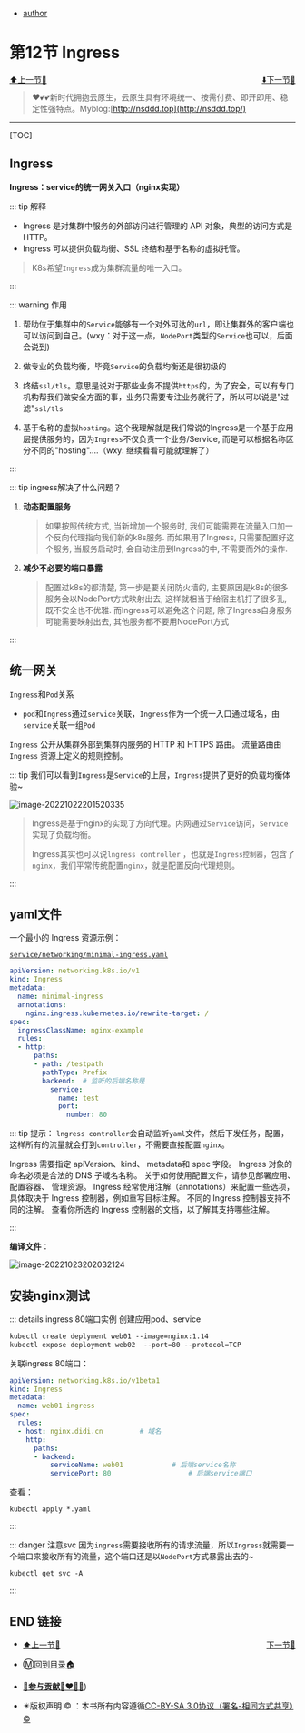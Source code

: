 + [author](http://nsddd.top)

# 第12节 Ingress

<div><a href = '11.md' style='float:left'>⬆️上一节🔗  </a><a href = '13.md' style='float: right'>  ⬇️下一节🔗</a></div>
<br>

> ❤️💕💕新时代拥抱云原生，云原生具有环境统一、按需付费、即开即用、稳定性强特点。Myblog:[http://nsddd.top](http://nsddd.top/)

---
[TOC]

## Ingress

**Ingress：service的统一网关入口（nginx实现）**

::: tip 解释

+ Ingress 是对集群中服务的外部访问进行管理的 API 对象，典型的访问方式是 HTTP。
+ Ingress 可以提供负载均衡、SSL 终结和基于名称的虚拟托管。

> K8s希望`Ingress`成为集群流量的唯一入口。

:::



::: warning 作用

1. 帮助位于集群中的`Service`能够有一个对外可达的`url`，即让集群外的客户端也可以访问到自己。(wxy：对于这一点，`NodePort`类型的`Service`也可以，后面会说到)

2. 做专业的负载均衡，毕竟`Service`的负载均衡还是很初级的

3. 终结`ssl/tls`。意思是说对于那些业务不提供`https`的，为了安全，可以有专门机构帮我们做安全方面的事，业务只需要专注业务就行了，所以可以说是"过滤"`ssl/tls`

4. 基于名称的虚拟`hosting`。这个我理解就是我们常说的Ingress是一个基于应用层提供服务的，因为`Ingress`不仅负责一个业务/Service, 而是可以根据名称区分不同的"hosting"....（wxy: 继续看看可能就理解了）

:::



::: tip ingress解决了什么问题？

1. **动态配置服务**

   > 如果按照传统方式, 当新增加一个服务时, 我们可能需要在流量入口加一个反向代理指向我们新的k8s服务. 而如果用了Ingress, 只需要配置好这个服务, 当服务启动时, 会自动注册到Ingress的中, 不需要而外的操作.

2. **减少不必要的端口暴露**

   > 配置过k8s的都清楚, 第一步是要关闭防火墙的, 主要原因是k8s的很多服务会以NodePort方式映射出去, 这样就相当于给宿主机打了很多孔, 既不安全也不优雅. 而Ingress可以避免这个问题, 除了Ingress自身服务可能需要映射出去, 其他服务都不要用NodePort方式

:::



## 统一网关

`Ingress`和`Pod`关系

+ `pod`和`Ingress`通过`service`关联，`Ingress`作为一个统一入口通过域名，由`service`关联一组`Pod`



`Ingress` 公开从集群外部到集群内服务的 HTTP 和 HTTPS 路由。 流量路由由 `Ingress` 资源上定义的规则控制。

::: tip
我们可以看到`Ingress`是`Service`的上层，`Ingress`提供了更好的负载均衡体验~

![image-20221022201520335](http://sm.nsddd.top/smimage-20221022201520335.png)

> Ingress是基于nginx的实现了方向代理。内网通过`Service`访问，`Service`实现了负载均衡。
>
> Ingress其实也可以说`lngress controller` ，也就是`Ingress控制器`，包含了`nginx`，我们平常传统配置`nginx`，就是配置反向代理规则。

:::

## yaml文件

一个最小的 Ingress 资源示例：

[`service/networking/minimal-ingress.yaml`](https://raw.githubusercontent.com/kubernetes/website/main/content/zh-cn/examples/service/networking/minimal-ingress.yaml) 

```yaml
apiVersion: networking.k8s.io/v1
kind: Ingress  
metadata:
  name: minimal-ingress
  annotations:
    nginx.ingress.kubernetes.io/rewrite-target: /
spec:
  ingressClassName: nginx-example
  rules:
  - http:
      paths:
      - path: /testpath
        pathType: Prefix
        backend:  # 监听的后端名称是
          service:
            name: test
            port:
              number: 80
```



::: tip 提示：
`lngress controller`会自动监听`yaml`文件，然后下发任务，配置，这样所有的流量就会打到`controller`，不需要直接配置`nginx`。

Ingress 需要指定 apiVersion、kind、 metadata和 spec 字段。 Ingress 对象的命名必须是合法的 DNS 子域名名称。 关于如何使用配置文件，请参见部署应用、 配置容器、 管理资源。 Ingress 经常使用注解（annotations）来配置一些选项，具体取决于 Ingress 控制器，例如重写目标注解。 不同的 Ingress 控制器支持不同的注解。 查看你所选的 Ingress 控制器的文档，以了解其支持哪些注解。

:::



**编译文件**：

![image-20221023202032124](http://sm.nsddd.top/smimage-20221023202032124.png)



## 安装nginx测试

::: details ingress 80端口实例
创建应用pod、service

```dockerfile
kubectl create deplyment web01 --image=nginx:1.14
kubectl expose deployment web02  --port=80 --protocol=TCP
```

关联ingress 80端口：

```yaml
apiVersion: networking.k8s.io/v1beta1
kind: Ingress
metadata:
  name: web01-ingress
spec:
  rules:
  - host: nginx.didi.cn			# 域名
    http:
      paths:
      - backend:
          serviceName: web01			# 后端service名称
          servicePort: 80					# 后端service端口

```

查看：

```
kubectl apply *.yaml
```

:::



::: danger 注意svc
因为`ingress`需要接收所有的请求流量，所以`Ingress`就需要一个端口来接收所有的流量，这个端口还是以`NodePort`方式暴露出去的~

```
kubectl get svc -A
```

:::





## END 链接

<ul><li><div><a href = '11.md' style='float:left'>⬆️上一节🔗  </a><a href = '13.md' style='float: right'>  ️下一节🔗</a></div></li></ul>

+ [Ⓜ️回到目录🏠](../README.md)

+ [**🫵参与贡献💞❤️‍🔥💖**](https://nsddd.top/archives/contributors))

+ ✴️版权声明 &copy; ：本书所有内容遵循[CC-BY-SA 3.0协议（署名-相同方式共享）&copy;](http://zh.wikipedia.org/wiki/Wikipedia:CC-by-sa-3.0协议文本) 

